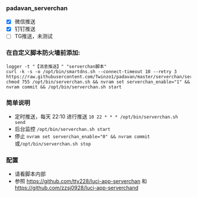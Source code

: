 ### padavan_serverchan
* [x] 微信推送
* [x] 钉钉推送
* [ ] TG推送，未测试
### 在自定义脚本防火墙前添加:
```
logger -t "【消息推送】" "serverchan脚本"
curl -k -s -o /opt/bin/smartdns.sh --connect-timeout 10 --retry 3 https://raw.githubusercontent.com/Twinzo1/padavan/master/serverchan/serverchan.sh
chmod 755 /opt/bin/serverchan.sh && nvram set serverchan_enable="1" && nvram commit && /opt/bin/serverchan.sh start
```
### 简单说明
* 定时推送，每天 22:10 进行推送 ```10 22 * * * /opt/bin/serverchan.sh send```
* 后台监控 ```/opt/bin/serverchan.sh start```
* 停止 ```nvram set serverchan_enable="0" && nvram commit ```或``` /opt/bin/serverchan.sh stop ```
### 配置
* 请看脚本内部
* 参照 https://github.com/tty228/luci-app-serverchan 和 https://github.com/zzsj0928/luci-app-serverchand
